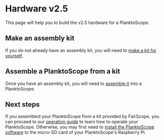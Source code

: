 # Hardware v2.5

This page will help you to build the v2.5 hardware for a PlanktoScope.

## Make an assembly kit

If you do not already have an assembly kit, you will need to [make a kit for yourself](kit/index.md).

## Assemble a PlanktoScope from a kit

Once you have an assembly kit, you will need to [assemble it](assembly/index.md) into a PlanktoScope.

## Next steps

If you assembled your PlanktoScope from a kit provided by FairScope, you can proceed to our [operation guide](http://localhost:8000/operation/) to learn how to operate your PlanktoScope. Otherwise, you may first need to [install the PlanktoScope software](../../software/index.md) to the micro-SD card of your PlanktoScope's Raspberry Pi.
